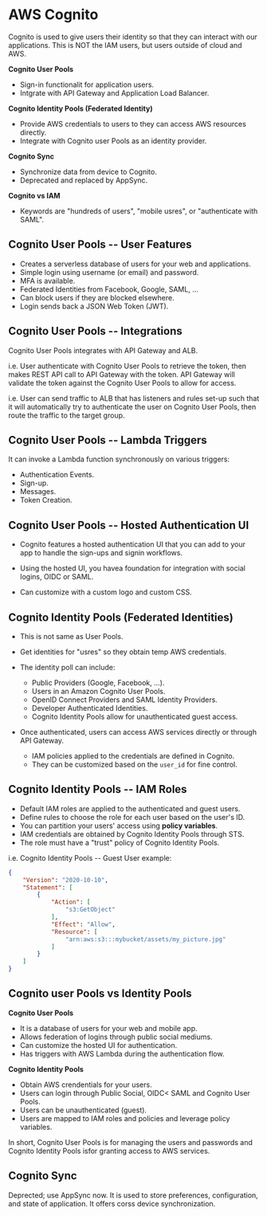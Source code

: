 AWS Cognito
===========

Cognito is used to give users their identity so that they can interact with our
applications. This is NOT the IAM users, but users outside of cloud and AWS.

**Cognito User Pools**

- Sign-in functionalit for application users.
- Intgrate with API Gateway and Application Load Balancer.

**Cognito Identity Pools (Federated Identity)**

- Provide AWS credentials to users to they can access AWS resources directly.
- Integrate with Cognito user Pools as an identity provider.

**Cognito Sync**

- Synchronize data from device to Cognito.
- Deprecated and replaced by AppSync.

**Cognito vs IAM**

- Keywords are "hundreds of users", "mobile usres", or "authenticate with
  SAML".

Cognito User Pools -- User Features
-----------------------------------

- Creates a serverless database of users for your web and applications.
- Simple login using username (or email) and password.
- MFA is available.
- Federated Identities from Facebook, Google, SAML, ...
- Can block users if they are blocked elsewhere.
- Login sends back a JSON Web Token (JWT).

Cognito User Pools -- Integrations
----------------------------------

Cognito User Pools integrates with API Gateway and ALB.

i.e. User authenticate with Cognito User Pools to retrieve the token, then
makes REST API call to API Gateway with the token. API Gateway will validate
the token against the Cognito User Pools to allow for access.

i.e. User can send traffic to ALB that has listeners and rules set-up such that
it will automatically try to authenticate the user on Cognito User Pools, then
route the traffic to the target group.

Cognito User Pools -- Lambda Triggers
-------------------------------------

It can invoke a Lambda function synchronously on various triggers:

- Authentication Events.
- Sign-up.
- Messages.
- Token Creation.

Cognito User Pools -- Hosted Authentication UI
----------------------------------------------

- Cognito features a hosted authentication UI that you can add to your app to
  handle the sign-ups and signin workflows.

- Using the hosted UI, you havea foundation for integration with social logins,
  OIDC or SAML.

- Can customize with a custom logo and custom CSS.

Cognito Identity Pools (Federated Identities)
---------------------------------------------

- This is not same as User Pools.
- Get identities for "usres" so they obtain temp AWS credentials.
- The identity poll can include:
    - Public Providers (Google, Facebook, ...).
    - Users in an Amazon Cognito User Pools.
    - OpenID Connect Providers and SAML Identity Providers.
    - Developer Authenticated Identities.
    - Cognito Identity Pools allow for unauthenticated guest access.

- Once authenticated, users can access AWS services directly or through API
  Gateway.
    - IAM policies applied to the credentials are defined in Cognito.
    - They can be customized based on the `user_id` for fine control.

Cognito Identity Pools -- IAM Roles
-----------------------------------

- Default IAM roles are applied to the authenticated and guest users.
- Define rules to choose the role for each user based on the user's ID.
- You can partition your users' access using **policy variables**.
- IAM credentials are obtained by Cognito Identity Pools through STS.
- The role must have a "trust" policy of Cognito Identity Pools.

i.e. Cognito Identity Pools -- Guest User example:

```json
{
    "Version": "2020-10-10",
    "Statement": [
        {
            "Action": [
                "s3:GetObject"
            ],
            "Effect": "Allow",
            "Resource": [
                "arn:aws:s3:::mybucket/assets/my_picture.jpg"
            ]
        }
    ]
}
```

Cognito user Pools vs Identity Pools
------------------------------------

**Cognito User Pools**

- It is a database of users for your web and mobile app.
- Allows federation of logins through public social mediums.
- Can customize the hosted UI for authentication.
- Has triggers with AWS Lambda during the authentication flow.

**Cognito Identity Pools**

- Obtain AWS crendentials for your users.
- Users can login through Public Social, OIDC< SAML and Cognito User Pools.
- Users can be unauthenticated (guest).
- Users are mapped to IAM roles and policies and leverage policy variables.

In short, Cognito User Pools is for managing the users and passwords and
Cognito Identity Pools isfor granting access to AWS services.

Cognito Sync
------------

Deprected; use AppSync now. It is used to store preferences, configuration, and
state of application. It offers corss device synchronization.
